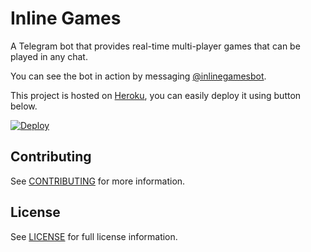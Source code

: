 # Inline Games

A Telegram bot that provides real-time multi-player games that can be played in any chat.

You can see the bot in action by messaging [@inlinegamesbot](https://telegram.me/inlinegamesbot).

This project is hosted on [Heroku](https://heroku.com), you can easily deploy it using button below.

[![Deploy](https://www.herokucdn.com/deploy/button.svg)](https://heroku.com/deploy)

## Contributing

See [CONTRIBUTING](CONTRIBUTING.md) for more information.

## License

See [LICENSE](LICENSE.md) for full license information.

